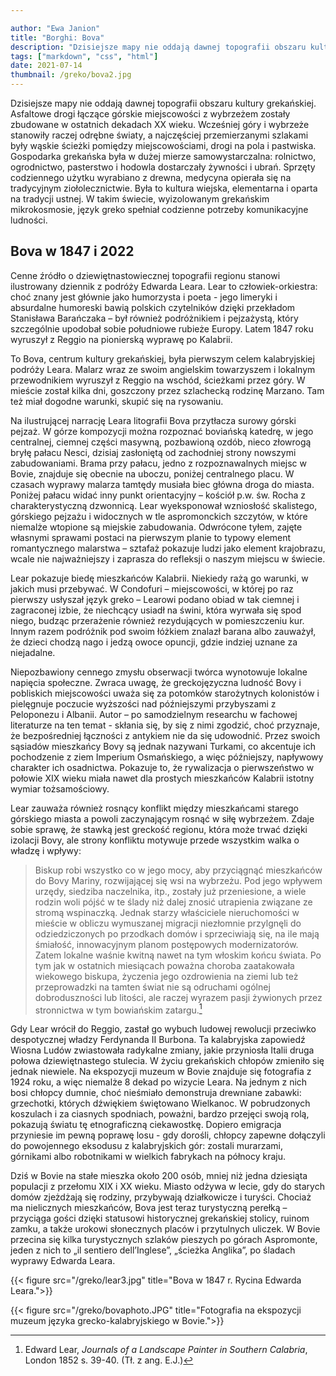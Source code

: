 ```yaml
---

author: "Ewa Janion"
title: "Borghi: Bova"
description: "Dzisiejsze mapy nie oddają dawnej topografii obszaru kultury grekańskiej."
tags: ["markdown", "css", "html"]
date: 2021-07-14
thumbnail: /greko/bova2.jpg
---
```



Dzisiejsze mapy nie oddają dawnej topografii obszaru kultury grekańskiej. Asfaltowe drogi łączące górskie miejscowości z wybrzeżem zostały zbudowane w ostatnich dekadach XX wieku. Wcześniej góry i wybrzeże stanowiły raczej odrębne światy, a najczęściej przemierzanymi szlakami były wąskie ścieżki pomiędzy miejscowościami, drogi na pola i pastwiska. Gospodarka grekańska była w dużej mierze samowystarczalna: rolnictwo, ogrodnictwo, pasterstwo i hodowla dostarczały żywności i ubrań. Sprzęty codziennego użytku wyrabiano z drewna, medycyna opierała się na tradycyjnym ziołolecznictwie. Była to kultura wiejska, elementarna i oparta na tradycji ustnej. W takim świecie, wyizolowanym grekańskim mikrokosmosie, język greko spełniał codzienne potrzeby komunikacyjne ludności. 

## Bova w 1847 i 2022

Cenne źródło o dziewiętnastowiecznej topografii regionu stanowi ilustrowany dziennik z podróży Edwarda Leara. Lear to człowiek-orkiestra: choć znany jest głównie jako humorzysta i poeta - jego limeryki i absurdalne humoreski bawią polskich czytelników dzięki przekładom Stanisława Barańczaka – był również podróżnikiem i pejzażystą, który szczególnie upodobał sobie południowe rubieże Europy. Latem 1847 roku wyruszył z Reggio na pionierską wyprawę po Kalabrii.

To Bova, centrum kultury grekańskiej, była pierwszym celem kalabryjskiej podróży Leara. Malarz wraz ze swoim angielskim towarzyszem i lokalnym przewodnikiem wyruszył z Reggio na wschód, ścieżkami przez góry. W mieście został kilka dni, goszczony przez szlachecką rodzinę Marzano. Tam też miał dogodne warunki, skupić się na rysowaniu. 

Na ilustrującej narrację Leara litografii Bova przytłacza surowy górski pejzaż.  W górze kompozycji można rozpoznać boviańską katedrę, w jego centralnej, ciemnej części masywną, pozbawioną ozdób, nieco złowrogą bryłę pałacu Nesci, dzisiaj zasłoniętą od zachodniej strony nowszymi zabudowaniami. Brama przy pałacu, jedno z rozpoznawalnych miejsc w Bovie, znajduje się obecnie na uboczu, poniżej centralnego placu. W czasach wyprawy malarza tamtędy musiała biec główna droga do miasta. Poniżej pałacu widać inny punkt orientacyjny – kościół p.w. św. Rocha z charakterystyczną dzwonnicą. Lear wyeksponował wzniosłość skalistego, górskiego pejzażu i widocznych w tle aspromonckich szczytów, w które niemalże wtopione są miejskie zabudowania. Odwrócone tyłem, zajęte własnymi sprawami postaci na pierwszym planie to typowy element romantycznego malarstwa – sztafaż pokazuje ludzi jako element krajobrazu, wcale nie najważniejszy i zaprasza do refleksji o naszym miejscu w świecie. 

Lear pokazuje biedę mieszkańców Kalabrii. Niekiedy rażą go warunki, w jakich musi przebywać. W Condofuri – miejscowości, w której po raz pierwszy usłyszał język greko – Learowi podano obiad w tak ciemnej i zagraconej izbie, że niechcący usiadł na świni, która wyrwała się spod niego, budząc przerażenie również rezydujących w pomieszczeniu kur. Innym razem podróżnik pod swoim łóżkiem znalazł barana albo zauważył, że dzieci chodzą nago i jedzą owoce opuncji, gdzie indziej uznane za niejadalne. 

Niepozbawiony cennego zmysłu obserwacji twórca wynotowuje lokalne napięcia społeczne. Zwraca uwagę, że greckojęzyczna ludność Bovy i pobliskich miejscowości uważa się za potomków starożytnych kolonistów i pielęgnuje poczucie wyższości nad późniejszymi przybyszami z Peloponezu i Albanii. Autor – po samodzielnym researchu w fachowej literaturze na ten temat - skłania się, by się z nimi zgodzić, choć przyznaje, że bezpośredniej łączności z antykiem nie da się udowodnić. Przez swoich sąsiadów mieszkańcy Bovy są jednak nazywani Turkami, co akcentuje ich pochodzenie z ziem Imperium Osmańskiego, a więc późniejszy, napływowy charakter ich osadnictwa. Pokazuje to, że rywalizacja o pierwszeństwo w połowie XIX wieku miała nawet dla prostych mieszkańców Kalabrii istotny wymiar tożsamościowy. 

Lear zauważa również rosnący konflikt między mieszkańcami starego górskiego miasta a powoli zaczynającym rosnąć w siłę wybrzeżem. Zdaje sobie sprawę, że stawką jest greckość regionu, która może trwać dzięki izolacji Bovy, ale strony konfliktu motywuje przede wszystkim walka o władzę i wpływy: 

> Biskup robi wszystko co w jego mocy, aby przyciągnąć mieszkańców do Bovy Mariny, rozwijającej się wsi na wybrzeżu. Pod jego wpływem urzędy, siedziba naczelnika, itp., zostały już przeniesione, a wiele rodzin woli pójść w te ślady niż dalej znosić utrapienia związane ze stromą wspinaczką. Jednak starzy właściciele nieruchomości w mieście w obliczu wymuszanej migracji niezłomnie przylgnęli do odziedziczonych po przodkach domów i sprzeciwiają się, na ile mają śmiałość, innowacyjnym planom postępowych modernizatorów. Zatem lokalne waśnie kwitną nawet na tym włoskim końcu świata. Po tym jak w ostatnich miesiącach poważna choroba zaatakowała wiekowego biskupa, życzenia jego ozdrowienia na ziemi lub też przeprowadzki na tamten świat nie są odruchami ogólnej dobroduszności lub litości, ale raczej wyrazem pasji żywionych przez stronnictwa w tym bowiańskim zatargu.[^1]  

Gdy Lear wrócił do Reggio, zastał go wybuch ludowej rewolucji przeciwko despotycznej władzy Ferdynanda II Burbona. Ta kalabryjska zapowiedź Wiosna Ludów zwiastowała radykalne zmiany, jakie przyniosła Italii druga połowa dziewiętnastego stulecia. W życiu grekańskich chłopów zmieniło się jednak niewiele. Na ekspozycji muzeum w Bovie znajduje się fotografia z 1924 roku, a więc niemalże 8 dekad po wizycie Leara. Na jednym z nich bosi chłopcy dumnie, choć nieśmiało demonstruja drewniane zabawki: grzechotki, których dźwiękiem świętowano Wielkanoc. W pobrudzonych koszulach i za ciasnych spodniach, poważni, bardzo przejęci swoją rolą, pokazują światu tę etnograficzną ciekawostkę. Dopiero emigracja przyniesie im pewną poprawę losu - gdy dorośli, chłopcy zapewne dołączyli do powojennego eksodusu z kalabryjskich gór: zostali murarzami, górnikami albo robotnikami w wielkich fabrykach na północy kraju. 

Dziś w Bovie na stałe mieszka około 200 osób, mniej niż jedna dziesiąta populacji z przełomu XIX i XX wieku. Miasto odżywa w lecie, gdy do starych domów zjeżdżają się rodziny, przybywają działkowicze i turyści. Chociaż ma nielicznych mieszkańców, Bova jest teraz turystyczną perełką – przyciąga gości dzięki statusowi historycznej grekańskiej stolicy, ruinom zamku, a także urokowi słonecznych placów i przytulnych uliczek. W Bovie przecina się kilka turystycznych szlaków pieszych po górach Aspromonte, jeden z nich to „il sentiero dell’Inglese”, „ścieżka Anglika”, po śladach wyprawy Edwarda Leara. 

[^1]: Edward Lear, *Journals of a Landscape Painter in Southern Calabria*, London 1852 s. 39-40. (Tł. z ang. E.J.)

<!-- {{< figure src="/greko/bova3.jpg" title="Pałac Marzano (Nesci) - widok dzisiejszy.">}} -->

{{< figure src="/greko/lear3.jpg" title="Bova w 1847 r. Rycina Edwarda Leara.">}}

{{< figure src="/greko/bovaphoto.JPG" title="Fotografia na ekspozycji muzeum języka grecko-kalabryjskiego w Bovie.">}}

